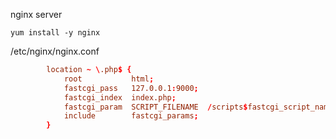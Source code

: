 

nginx server
```
yum install -y nginx
```

/etc/nginx/nginx.conf
```conf
        location ~ \.php$ {
            root           html;
            fastcgi_pass   127.0.0.1:9000;
            fastcgi_index  index.php;
            fastcgi_param  SCRIPT_FILENAME  /scripts$fastcgi_script_name;
            include        fastcgi_params;
        }
```


